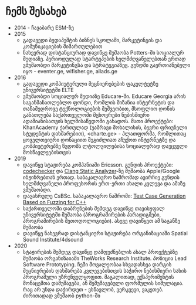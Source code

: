 # ჩემს შესახებ

- 2014 - ჩავაბარე ESM-ზე
- 2015 
	- გადავედი ბუდაპეშტის ბიზნეს სკოლაში, მარკეტინგის და კომუნიკაციების მიმართულებით
	- ნახევრად დისტანციურად დავიწყე მუშაობა Potters-ში სოციალურ მედიაზე. პერიოდულად სტარტეპების ხელმძღვანელებთან ერთად ვმუშაობდი მარკეტინგსა და სტრატეგიაზეც. გუნდში გაერთიანებული იყო  - eventer.ge, wifisher.ge, allads.ge
- 2016
	- გადავედი კომპიუტერული მეცნიერებების ფაკულტეტზე უნივერსიტეტში ELTE
	- ვმუშაობდი სოციალურ მედიაზე Educare-ში. Educare Georgia არის საგანმანათლებლო ფონდი, რომლის მიზანია ინტერნეტის და  თანამედროვე ტექნოლოგიების მეშვეობით, მსოფლიო დონის განათლება საქართველოში მცხოვრები ნებისმიერი ადამიანისათვის ხელმისაწვდომი გახადოს. მათი პროექტები: KhanAcademy ქართულად (უამრავი მოხალისის, ბევრი ფრიუნელი სტუდენტის დახმარებით), \<charte.ge\> - პლათფორმა, რომლითაც ყოველთვიური დონაციით შეგიძლიათ აჩუქოთ ინტერნეტზე და კომპიუტერებზე წვდომა ლტოლვილებისა სოციალურად დაუცველი მოსწავლეებისთვის
- 2019
	- დავიწყე სტაჟირება კომპანიაში Ericsson. გუნდის პროექტები: [codechecker][1] და [Clang Static Analyzer][2]-ზე მუშაობა Apple/Google ინჟინრებთან ერთად. საბაკალავრო ნაშრომად ავირჩიე გუნდის ხელმძღვანელი პროფესორის ერთ-ერთი ახალი კვლევა და ამაზე ვმუშაობდი.
	- დავასრულე CsBSc. საბაკალავრო ნაშრომი: [Test Case Generation Based on Fuzzing for C++][3]
	- საქართველოში დაბრუნების შემდეგ დავიწყე თავისუფალ უნივერსიტეტში მუშაობა (პროგრამირების პარადიგმები, პროგრამირების მეთოდოლოგიები). ასევე დავიწყეთ ამ საგანზე მუშაობა
	- დავიწყე ნახევრად დისტანციური სტაჟირება ორგანიზაციაში Spatial Sound Institute/4dsound
- 2020
	- სტაჟირების შემდეგ დავიწყე დამფუძნებლის ახალ პროექტებზე მუშაობა ორგანიზაიაში TheWorks Research Institute. პოზიცია Lead Software Prototyping. ჩემი მოვალეობაა სხვადასხვა დარგის მეცნიერების დახმარება კვლევებისთვის საჭირო ნებისმიერი სახის პროგრამული უზრუნველყოფით. მაგალითად, ექსპერიმენტის მონაცემთა დამუშავება, ან შემუშავებული ფორმულის სიმულაცია. რაც არ უნდა დაჭირდეთ - ვსწავლობ, ვერკვევი, ვაკეთებ. ძირითადად ვმუშაობ python-ში


[1]:	https://github.com/Ericsson/codechecker
[2]:	https://clang-analyzer.llvm.org/
[3]:	https://github.com/iarigby/liblibfuzz/blob/master/thesis.pdf